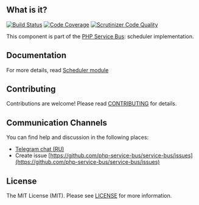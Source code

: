 ## What is it?
[![Build Status](https://travis-ci.org/php-service-bus/module-scheduler.svg?branch=v3.0)](https://travis-ci.org/php-service-bus/module-scheduler)
[![Code Coverage](https://scrutinizer-ci.com/g/php-service-bus/module-scheduler/badges/coverage.png?b=v3.0)](https://scrutinizer-ci.com/g/php-service-bus/module-scheduler/?branch=v3.0)
[![Scrutinizer Code Quality](https://scrutinizer-ci.com/g/php-service-bus/module-scheduler/badges/quality-score.png?b=v3.0)](https://scrutinizer-ci.com/g/php-service-bus/module-scheduler/?branch=v3.0)

This component is part of the [PHP Service Bus](https://github.com/php-service-bus/service-bus): scheduler implementation. 

## Documentation
For more details, read [Scheduler module](https://github.com/php-service-bus/documentation/blob/master/pages/modules/scheduler.md)

## Contributing
Contributions are welcome! Please read [CONTRIBUTING](CONTRIBUTING.md) for details.

## Communication Channels
You can find help and discussion in the following places:
* [Telegram chat (RU)](https://t.me/php_service_bus)
* Create issue [https://github.com/php-service-bus/service-bus/issues](https://github.com/php-service-bus/service-bus/issues)

## License

The MIT License (MIT). Please see [LICENSE](LICENSE.md) for more information.
